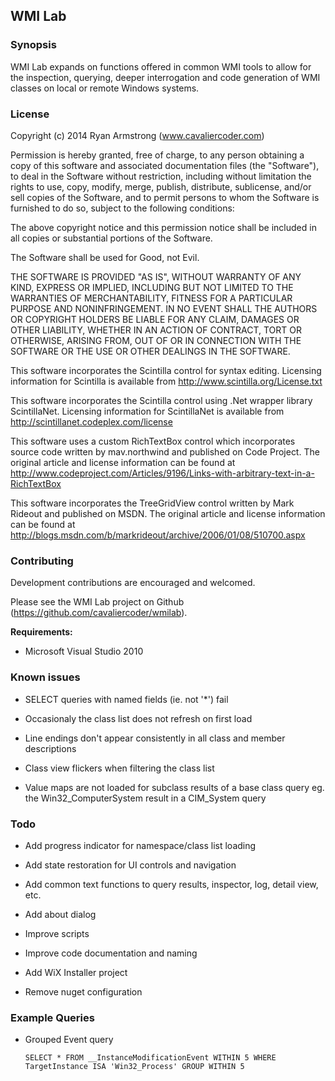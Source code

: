 ## WMI Lab

### Synopsis

WMI Lab expands on functions offered in common WMI tools to allow for the inspection, querying, deeper interrogation and code generation of WMI classes on local or remote Windows systems.

### License

Copyright (c) 2014 Ryan Armstrong (www.cavaliercoder.com)

Permission is hereby granted, free of charge, to any person obtaining a copy of this software and associated documentation files (the "Software"), to deal in the Software without restriction, including without limitation the rights to use, copy, modify, merge, publish, distribute, sublicense, and/or sell copies of the Software, and to permit persons to whom the Software is furnished to do so, subject to the following conditions: 

The above copyright notice and this permission notice shall be included in all copies or substantial portions of the Software.

The Software shall be used for Good, not Evil.

THE SOFTWARE IS PROVIDED "AS IS", WITHOUT WARRANTY OF ANY KIND, EXPRESS OR IMPLIED, INCLUDING BUT NOT LIMITED TO THE WARRANTIES OF MERCHANTABILITY, FITNESS FOR A PARTICULAR PURPOSE AND NONINFRINGEMENT. IN NO EVENT SHALL THE AUTHORS OR COPYRIGHT HOLDERS BE LIABLE FOR ANY CLAIM, DAMAGES OR OTHER LIABILITY, WHETHER IN AN ACTION OF CONTRACT, TORT OR OTHERWISE, ARISING FROM, OUT OF OR IN CONNECTION WITH THE SOFTWARE OR THE USE OR OTHER DEALINGS IN THE SOFTWARE.

This software incorporates the Scintilla control for syntax editing. Licensing information for Scintilla is available from http://www.scintilla.org/License.txt

This software incorporates the Scintilla control using .Net wrapper library ScintillaNet. Licensing information for ScintillaNet is available from http://scintillanet.codeplex.com/license

This software uses a custom RichTextBox control which incorporates source code written by mav.northwind and published on Code Project. The original article and license information can be found at http://www.codeproject.com/Articles/9196/Links-with-arbitrary-text-in-a-RichTextBox

This software incorporates the TreeGridView control written by Mark Rideout and published on MSDN. The original article and license information can be found at http://blogs.msdn.com/b/markrideout/archive/2006/01/08/510700.aspx

### Contributing

Development contributions are encouraged and welcomed.

Please see the WMI Lab project on Github (https://github.com/cavaliercoder/wmilab).

__Requirements:__

* Microsoft Visual Studio 2010

### Known issues

* SELECT queries with named fields (ie. not '*') fail

* Occasionaly the class list does not refresh on first load

* Line endings don't appear consistently in all class and member descriptions

* Class view flickers when filtering the class list

* Value maps are not loaded for subclass results of a base class query 
  eg. the Win32_ComputerSystem result in a CIM_System query
  
### Todo

* Add progress indicator for namespace/class list loading

* Add state restoration for UI controls and navigation

* Add common text functions to query results, inspector, log, detail view, etc.

* Add about dialog

* Improve scripts

* Improve code documentation and naming

* Add WiX Installer project

* Remove nuget configuration

### Example Queries

* Grouped Event query

  `SELECT * FROM __InstanceModificationEvent WITHIN 5 WHERE TargetInstance ISA 'Win32_Process' GROUP WITHIN 5`
  
  